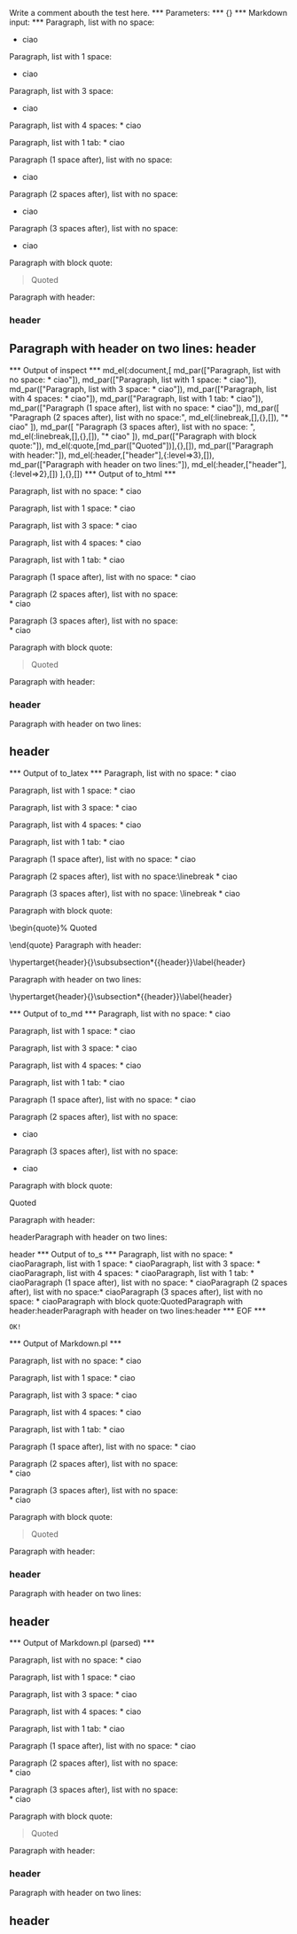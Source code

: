 Write a comment abouth the test here.
*** Parameters: ***
{}
*** Markdown input: ***
Paragraph, list with no space:
* ciao

Paragraph, list with 1 space:
 * ciao

Paragraph, list with 3 space:
   * ciao

Paragraph, list with 4 spaces:
    * ciao

Paragraph, list with 1 tab:
	* ciao

Paragraph (1 space after), list with no space: 
* ciao

Paragraph (2 spaces after), list with no space:  
* ciao

Paragraph (3 spaces after), list with no space:   
* ciao

Paragraph with block quote:
> Quoted

Paragraph with header:
### header ###

Paragraph with header on two lines:
header
------

*** Output of inspect ***
md_el(:document,[
	md_par(["Paragraph, list with no space: * ciao"]),
	md_par(["Paragraph, list with 1 space: * ciao"]),
	md_par(["Paragraph, list with 3 space: * ciao"]),
	md_par(["Paragraph, list with 4 spaces: * ciao"]),
	md_par(["Paragraph, list with 1 tab: * ciao"]),
	md_par(["Paragraph (1 space after), list with no space: * ciao"]),
	md_par([
		"Paragraph (2 spaces after), list with no space:",
		md_el(:linebreak,[],{},[]),
		"* ciao"
	]),
	md_par([
		"Paragraph (3 spaces after), list with no space: ",
		md_el(:linebreak,[],{},[]),
		"* ciao"
	]),
	md_par(["Paragraph with block quote:"]),
	md_el(:quote,[md_par(["Quoted"])],{},[]),
	md_par(["Paragraph with header:"]),
	md_el(:header,["header"],{:level=>3},[]),
	md_par(["Paragraph with header on two lines:"]),
	md_el(:header,["header"],{:level=>2},[])
],{},[])
*** Output of to_html ***

<p>Paragraph, list with no space: * ciao</p>

<p>Paragraph, list with 1 space: * ciao</p>

<p>Paragraph, list with 3 space: * ciao</p>

<p>Paragraph, list with 4 spaces: * ciao</p>

<p>Paragraph, list with 1 tab: * ciao</p>

<p>Paragraph (1 space after), list with no space: * ciao</p>

<p>Paragraph (2 spaces after), list with no space:<br />
* ciao</p>

<p>Paragraph (3 spaces after), list with no space: <br />
* ciao</p>

<p>Paragraph with block quote:</p>

<blockquote>
<p>Quoted</p>
</blockquote>

<p>Paragraph with header:</p>

<h3 id='header'>header</h3>

<p>Paragraph with header on two lines:</p>

<h2 id='header'>header</h2>

*** Output of to_latex ***
Paragraph, list with no space: * ciao

Paragraph, list with 1 space: * ciao

Paragraph, list with 3 space: * ciao

Paragraph, list with 4 spaces: * ciao

Paragraph, list with 1 tab: * ciao

Paragraph (1 space after), list with no space: * ciao

Paragraph (2 spaces after), list with no space:\linebreak * ciao

Paragraph (3 spaces after), list with no space: \linebreak * ciao

Paragraph with block quote:

\begin{quote}%
Quoted


\end{quote}
Paragraph with header:

\hypertarget{header}{}\subsubsection*{{header}}\label{header}

Paragraph with header on two lines:

\hypertarget{header}{}\subsection*{{header}}\label{header}


*** Output of to_md ***
Paragraph, list with no space: * ciao

Paragraph, list with 1 space: * ciao

Paragraph, list with 3 space: * ciao

Paragraph, list with 4 spaces: * ciao

Paragraph, list with 1 tab: * ciao

Paragraph (1 space after), list with no
space: * ciao

Paragraph (2 spaces after), list with
no space:  
* ciao

Paragraph (3 spaces after), list with
no space:  
* ciao

Paragraph with block quote:

Quoted

Paragraph with header:

headerParagraph with header on two lines:

header
*** Output of to_s ***
Paragraph, list with no space: * ciaoParagraph, list with 1 space: * ciaoParagraph, list with 3 space: * ciaoParagraph, list with 4 spaces: * ciaoParagraph, list with 1 tab: * ciaoParagraph (1 space after), list with no space: * ciaoParagraph (2 spaces after), list with no space:* ciaoParagraph (3 spaces after), list with no space: * ciaoParagraph with block quote:QuotedParagraph with header:headerParagraph with header on two lines:header
*** EOF ***



	OK!



*** Output of Markdown.pl ***
<p>Paragraph, list with no space:
* ciao</p>

<p>Paragraph, list with 1 space:
 * ciao</p>

<p>Paragraph, list with 3 space:
   * ciao</p>

<p>Paragraph, list with 4 spaces:
    * ciao</p>

<p>Paragraph, list with 1 tab:
    * ciao</p>

<p>Paragraph (1 space after), list with no space: 
* ciao</p>

<p>Paragraph (2 spaces after), list with no space: <br />
* ciao</p>

<p>Paragraph (3 spaces after), list with no space: <br />
* ciao</p>

<p>Paragraph with block quote:</p>

<blockquote>
  <p>Quoted</p>
</blockquote>

<p>Paragraph with header:</p>

<h3>header</h3>

<p>Paragraph with header on two lines:</p>

<h2>header</h2>

*** Output of Markdown.pl (parsed) ***
<p>Paragraph, list with no space:
* ciao</p
    ><p>Paragraph, list with 1 space:
 * ciao</p
    ><p>Paragraph, list with 3 space:
 * ciao</p
    ><p>Paragraph, list with 4 spaces:
 * ciao</p
    ><p>Paragraph, list with 1 tab:
 * ciao</p
    ><p>Paragraph (1 space after), list with no space: 
* ciao</p
    ><p>Paragraph (2 spaces after), list with no space: <br
      />
* ciao</p
    ><p>Paragraph (3 spaces after), list with no space: <br
      />
* ciao</p
    ><p>Paragraph with block quote:</p
    ><blockquote>
 <p>Quoted</p
      >
</blockquote
    ><p>Paragraph with header:</p
    ><h3>header</h3
    ><p>Paragraph with header on two lines:</p
    ><h2>header</h2
  >